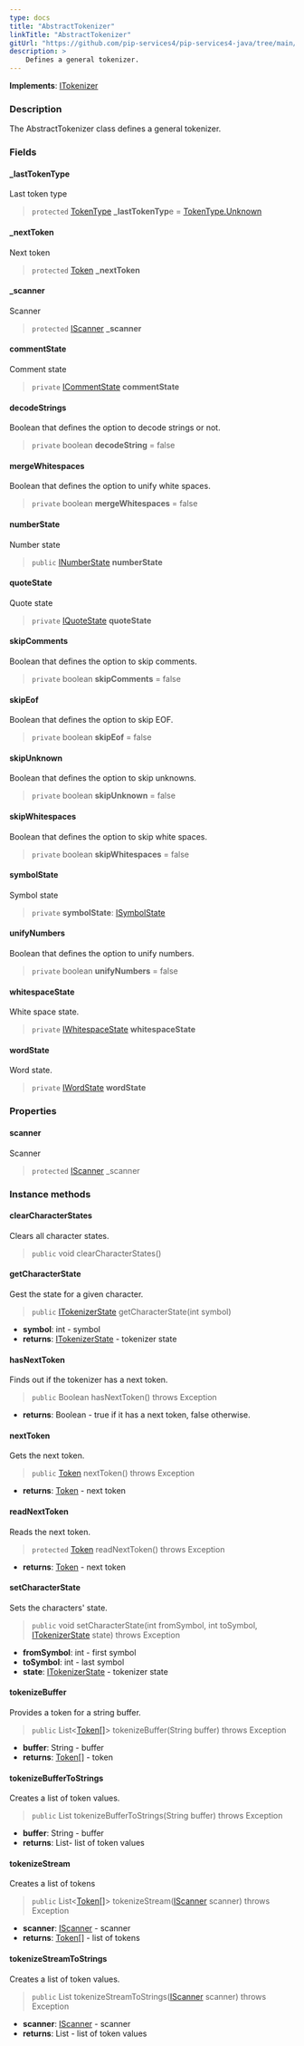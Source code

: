 ```yaml
---
type: docs
title: "AbstractTokenizer"
linkTitle: "AbstractTokenizer"
gitUrl: "https://github.com/pip-services4/pip-services4-java/tree/main/pip-services4-expressions-java"
description: > 
    Defines a general tokenizer.
---
```


**Implements**: [ITokenizer](../itokenizer)

### Description

The AbstractTokenizer class defines a general tokenizer.

### Fields

<span class="hide-title-link">

#### _lastTokenType
Last token type
> `protected` [TokenType](../token_type) **_lastTokenTyp**e = [TokenType.Unknown](../token_type)

#### _nextToken
Next token
> `protected` [Token](../token) **_nextToken**

#### _scanner
Scanner
> `protected` [IScanner](../../io/iscanner) **_scanner**


#### commentState
Comment state
> `private` [ICommentState](../icomment_state) **commentState**

#### decodeStrings
Boolean that defines the option to decode strings or not.
> `private` boolean **decodeString** = false

#### mergeWhitespaces
Boolean that defines the option to unify white spaces.
> `private` boolean **mergeWhitespaces** = false

#### numberState
Number state
> `public` [INumberState](../inumber_state) **numberState**

#### quoteState
Quote state
> `private` [IQuoteState](../iquote_state) **quoteState**

#### skipComments
Boolean that defines the option to skip comments.
> `private` boolean **skipComments** = false

#### skipEof
Boolean that defines the option to skip EOF.
> `private` boolean **skipEof** = false

#### skipUnknown
Boolean that defines the option to skip unknowns.
> `private` boolean **skipUnknown** = false

#### skipWhitespaces
Boolean that defines the option to skip white spaces.
> `private` boolean **skipWhitespaces** = false

#### symbolState
Symbol state
> `private` **symbolState**: [ISymbolState](../isymbol_state)

#### unifyNumbers
Boolean that defines the option to unify numbers.
> `private` boolean **unifyNumbers** = false

#### whitespaceState
White space state.
> `private` [IWhitespaceState](../iwhitespace_state) **whitespaceState**

#### wordState
Word state.
> `private` [IWordState](../iword_state) **wordState**

</span>

### Properties

#### scanner
Scanner
> `protected` [IScanner](../../io/iscanner) _scanner

### Instance methods


#### clearCharacterStates
Clears all character states.

> `public` void clearCharacterStates()

#### getCharacterState
Gest the state for a given character.
> `public` [ITokenizerState](../itokenizer_state) getCharacterState(int symbol)

- **symbol**: int - symbol
- **returns**: [ITokenizerState](../itokenizer_state) - tokenizer state

#### hasNextToken
Finds out if the tokenizer has a next token.
> `public` Boolean hasNextToken() throws Exception

- **returns**: Boolean - true if it has a next token, false otherwise.

#### nextToken
Gets the next token.
> `public` [Token](../token) nextToken() throws Exception

- **returns**: [Token](../token) - next token

#### readNextToken
Reads the next token.
> `protected` [Token](../token) readNextToken() throws Exception

- **returns**: [Token](../token) - next token

#### setCharacterState
Sets the characters' state.
> `public` void setCharacterState(int fromSymbol, int toSymbol, [ITokenizerState](../itokenizer_state) state) throws Exception

- **fromSymbol**: int - first symbol
- **toSymbol**: int - last symbol
- **state**: [ITokenizerState](../itokenizer_state) - tokenizer state

#### tokenizeBuffer
Provides a token for a string buffer.

> `public` List<[Token[]](../token)> tokenizeBuffer(String buffer) throws Exception

- **buffer**: String - buffer
- **returns**: [Token[]](../token) - token

#### tokenizeBufferToStrings
Creates a list of token values.

> `public` List<String> tokenizeBufferToStrings(String buffer) throws Exception

- **buffer**: String - buffer
- **returns**: List<String>- list of token values


#### tokenizeStream
Creates a list of tokens

> `public` List<[Token[]](../token)> tokenizeStream([IScanner](../../io/iscanner) scanner) throws Exception

- **scanner**: [IScanner](../../io/iscanner) - scanner
- **returns**: [Token[]](../token) - list of tokens


#### tokenizeStreamToStrings
Creates a list of token values.

> `public` List<String> tokenizeStreamToStrings([IScanner](../../io/iscanner) scanner) throws Exception

- **scanner**: [IScanner](../../io/iscanner) - scanner
- **returns**: List<String> - list of token values

